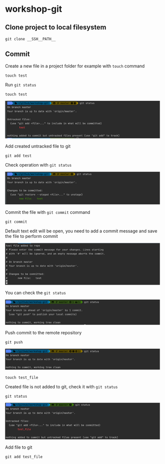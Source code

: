 # workshop-git

## Clone project to local filesystem

```shell
git clone __SSH__PATH__ 
```

## Commit

Create a new file in a project folder for example with `touch` command

```shell
touch test
```

Run `git status` 

```shell
touch test
```

![img.png](_docs/images/part_1.png)

Add created untracked file to git

```shell
git add test
```

Check operation with `git status`

![img.png](_docs/images/part_2.png)

Commit the file with `git commit` command

```shell
git commit
```

Default text edit will be open, you need to add a commit message and save the file to perform commit

![img.png](_docs/images/part_3.png)

You can check the `git status`

![img.png](_docs/images/part_4.png)

Push commit to the remote repository

```shell
git push
```

![img.png](_docs/images/part_5.png)

```shell
touch test_file
```

Created file is not added to git, check it with `git status`

```shell
git status                                                                                                                                     
```

![img.png](_docs/images/part_6.png)

Add file to git

```shell
git add test_file
```

